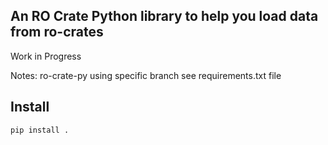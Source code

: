 ## An RO Crate Python library to help you load data from ro-crates 

Work in Progress

Notes: ro-crate-py using specific branch see requirements.txt file 


## Install

```shell
pip install .
```